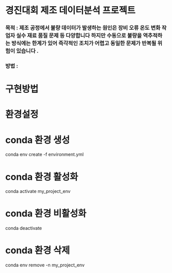 # 경진대회 제조 데이터분석 프로젝트
### 목적 : 제조 공정에서 불량 데이터가 발생하는 원인은 장비 오류 온도 변화 작업자 실수 재료 품질 문제 등 다양합니다 하지만 수동으로 불량을 역추적하는 방식에는 한계가 있어 즉각적인 조치가 어렵고 동일한 문제가 반복될 위험이 있습니다 .

### 방법 : 


# 구현방법
# 환경설정

# conda 환경 생성
conda env create -f environment.yml

# conda 환경 활성화
conda activate my_project_env

# conda 환경 비활성화
conda deactivate

# conda 환경 삭제
conda env remove -n my_project_env